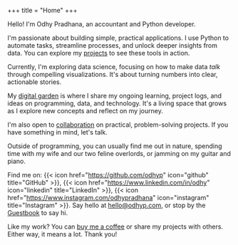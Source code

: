 +++
title = "Home"
+++

Hello! I'm Odhy Pradhana, an accountant and Python developer.

I'm passionate about building simple, practical applications. I use Python to automate tasks, streamline processes, and unlock deeper insights from data. You can explore my [projects] to see these tools in action.

Currently, I'm exploring data science, focusing on how to make data _talk_ through compelling visualizations. It's about turning numbers into clear, actionable stories.

My [digital garden] is where I share my ongoing learning, project logs, and ideas on programming, data, and technology. It's a living space that grows as I explore new concepts and reflect on my journey.

I'm also open to [collaboration] on practical, problem-solving projects. If you have something in mind, let's talk.

Outside of programming, you can usually find me out in nature, spending time with my wife and our two feline overlords, or jamming on my guitar and piano.

Find me on:
{{< icon href="https://github.com/odhyp" icon="github" title="GitHub" >}},
{{< icon href="https://www.linkedin.com/in/odhy" icon="linkedin" title="LinkedIn" >}},
{{< icon href="https://www.instagram.com/odhypradhana" icon="instagram" title="Instagram" >}}.
Say hello at [hello@odhyp.com], or stop by the [Guestbook] to say hi.

Like my work? You can [buy me a coffee] or share my projects with others. Either way, it means a lot. Thank you!

[projects]: /projects
[digital garden]: /writings
[collaboration]: /collaborate
[hello@odhyp.com]: mailto:hello@odhyp.com
[Guestbook]: /guestbook
[buy me a coffee]: https://buymeacoffee.com/odhyp
